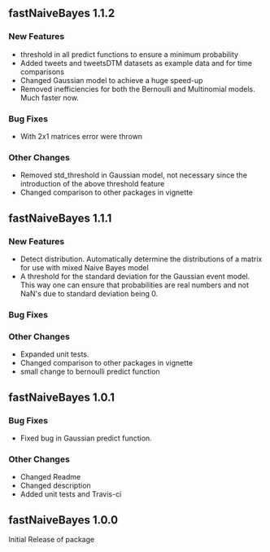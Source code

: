 ## fastNaiveBayes 1.1.2

### New Features
- threshold in all predict functions to ensure a minimum probability
- Added tweets and tweetsDTM datasets as example data and for time comparisons
- Changed Gaussian model to achieve a huge speed-up
- Removed inefficiencies for both the Bernoulli and Multinomial models. Much faster now.

### Bug Fixes
- With 2x1 matrices error were thrown

### Other Changes
- Removed std_threshold in Gaussian model, not necessary since the introduction of the above threshold feature
- Changed comparison to other packages in vignette

## fastNaiveBayes 1.1.1

### New Features
- Detect distribution. Automatically determine the distributions of a matrix for use with 
  mixed Naive Bayes model
- A threshold for the standard deviation for the Gaussian event model. This way one can ensure 
  that probabilities are real numbers and not NaN's due to standard deviation being 0.

### Bug Fixes

### Other Changes
- Expanded unit tests.
- Changed comparison to other packages in vignette
- small change to bernoulli predict function

## fastNaiveBayes 1.0.1

### Bug Fixes
- Fixed bug in Gaussian predict function.

### Other Changes
- Changed Readme
- Changed description
- Added unit tests and Travis-ci

## fastNaiveBayes 1.0.0

Initial Release of package
